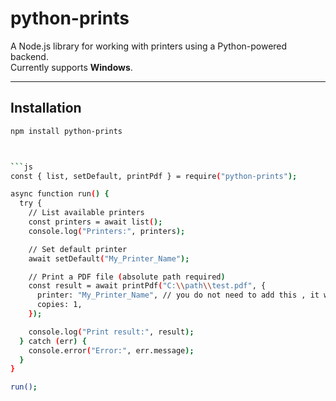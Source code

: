 # python-prints

A Node.js library for working with printers using a Python-powered backend.  
Currently supports **Windows**.

---

## Installation

```bash
npm install python-prints



```js
const { list, setDefault, printPdf } = require("python-prints");

async function run() {
  try {
    // List available printers
    const printers = await list();
    console.log("Printers:", printers);

    // Set default printer
    await setDefault("My_Printer_Name");

    // Print a PDF file (absolute path required)
    const result = await printPdf("C:\\path\\test.pdf", {
      printer: "My_Printer_Name", // you do not need to add this , it will use the default printer
      copies: 1,
    });

    console.log("Print result:", result);
  } catch (err) {
    console.error("Error:", err.message);
  }
}

run();


